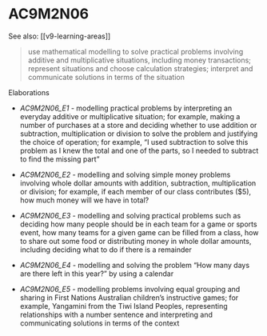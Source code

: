 
# AC9M2N06 

See also: [[v9-learning-areas]]

> use mathematical modelling to solve practical problems involving additive and multiplicative situations, including money transactions; represent situations and choose calculation strategies; interpret and communicate solutions in terms of the situation

Elaborations


- _AC9M2N06_E1_ - modelling practical problems by interpreting an everyday additive or multiplicative situation; for example, making a number of purchases at a store and deciding whether to use addition or subtraction, multiplication or division to solve the problem and justifying the choice of operation; for example, “I used subtraction to solve this problem as I knew the total and one of the parts, so I needed to subtract to find the missing part”

- _AC9M2N06_E2_ - modelling and solving simple money problems involving whole dollar amounts with addition, subtraction, multiplication or division; for example, if each member of our class contributes \(\$5\), how much money will we have in total?

- _AC9M2N06_E3_ - modelling and solving practical problems such as deciding how many people should be in each team for a game or sports event, how many teams for a given game can be filled from a class, how to share out some food or distributing money in whole dollar amounts, including deciding what to do if there is a remainder

- _AC9M2N06_E4_ - modelling and solving the problem “How many days are there left in this year?” by using a calendar

- _AC9M2N06_E5_ - modelling problems involving equal grouping and sharing in First Nations Australian children’s instructive games; for example, Yangamini from the Tiwi Island Peoples, representing relationships with a number sentence and interpreting and communicating solutions in terms of the context
